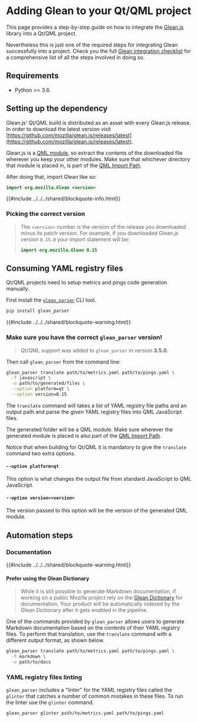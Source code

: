 # Adding Glean to your Qt/QML project

This page provides a step-by-step guide on how to integrate the [Glean.js](https://github.com/mozilla/glean.js/) library into a Qt/QML project.

Nevertheless this is just one of the required steps for integrating Glean successfully into a project. Check you the full [Glean integration checklist](./index.md) for a comprehensive list of all the steps involved in doing so.

## Requirements

* Python >= 3.6.

## Setting up the dependency

Glean.js' Qt/QML build is distributed as an asset with every Glean.js release. In order to download
the latest version visit [https://github.com/mozilla/glean.js/releases/latest](https://github.com/mozilla/glean.js/releases/latest).

Glean.js is a [QML module](https://doc.qt.io/qt-5/qtqml-modules-topic.html),
so extract the contents of the downloaded file wherever you keep your other modules.
Make sure that whichever directory that module is placed in, is part of the
[QML Import Path](https://doc.qt.io/qt-5/qtqml-syntax-imports.html#qml-import-path).

After doing that, import Glean like so:

```qml
import org.mozilla.Glean <version>
```

{{#include ../../../shared/blockquote-info.html}}

### Picking the correct version

> The `<version>` number is the version of the release you downloaded minus its patch version.
> For example, if you downloaded Glean.js version `0.15.0` your import statement will be:
>
> ```qml
> import org.mozilla.Glean 0.15
> ```

## Consuming YAML registry files

Qt/QML projects need to setup metrics and pings code generation manually.

First install the [`glean_parser`](https://mozilla.github.io/glean_parser/) CLI tool.

```bash
pip install glean_parser
```

{{#include ../../../shared/blockquote-warning.html}}

### Make sure you have the correct `glean_parser` version!

> Qt/QML support was added to `glean_parser` in version **3.5.0**.

Then call `glean_parser` from the command line:

```bash
glean_parser translate path/to/metrics.yaml path/to/pings.yaml \
  -f javascript \
  -o path/to/generated/files \
  --option platform=qt \
  --option version=0.15
```

The `translate` command will takes a list of YAML registry file paths and an output path and parse
the given YAML registry files into QML JavaScript files.

The generated folder will be a QML module. Make sure wherever the generated module is placed is also
part of the [QML Import Path](https://doc.qt.io/qt-5/qtqml-syntax-imports.html#qml-import-path).

Notice that when building for Qt/QML it is mandatory to give the `translate` command two extra options.

#### `--option platform=qt`

This option is what changes the output file from standard JavaScript to QML JavaScript.

#### `--option version=<version>`

The version passed to this option will be the version of the generated QML module.

## Automation steps

### Documentation

{{#include ../../../shared/blockquote-warning.html}}

#### Prefer using the Glean Dictionary

> While it is still possible to generate Markdown documentation, if working on a public Mozilla project rely on the [Glean Dictionary] for documentation.
> Your product will be automatically indexed by the Glean Dictionary after it gets enabled in the pipeline.

One of the commands provided by `glean_parser` allows users to generate Markdown documentation based
on the contents of their YAML registry files. To perform that translation, use the `translate` command
with a different output format, as shown below.

```bash
glean_parser translate path/to/metrics.yaml path/to/pings.yaml \
  -f markdown \
  -o path/to/docs
```

### YAML registry files linting

`glean_parser` includes a "linter" for the YAML registry files called the `glinter` that catches a
number of common mistakes in these files. To run the linter use the `glinter` command.

```bash
glean_parser glinter path/to/metrics.yaml path/to/pings.yaml
```

[Glean Dictionary]: https://dictionary.telemetry.mozilla.org

